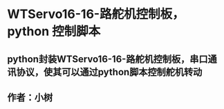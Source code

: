 # WTServo16-16-路舵机控制板，python 控制脚本
## python封装WTServo16-16-路舵机控制板，串口通讯协议，使其可以通过python脚本控制舵机转动
## 作者：小树
